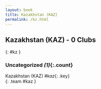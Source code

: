 ```yaml
---
layout: book
title: Kazakhstan (KAZ)
permalink: /kz.html
---
```


## Kazakhstan (KAZ) - 0 Clubs
{: #kz }









### Uncategorized _(1)_{:.count}

Kazakhstan  (KAZ)  _#kaz_{: .key} <br>
{: .team #kaz }


 
